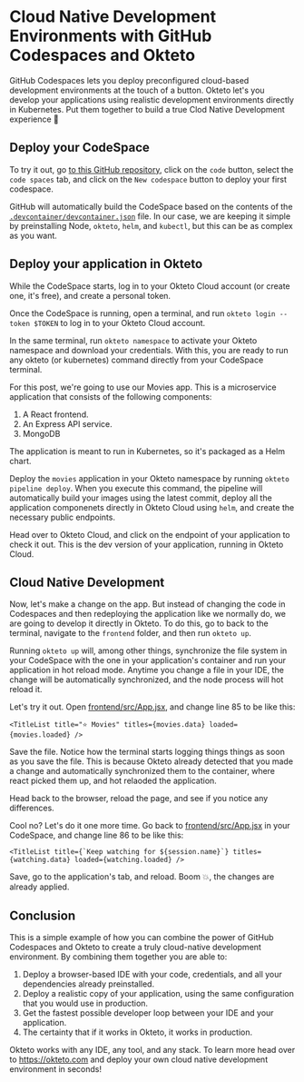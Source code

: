 # Cloud Native Development Environments with GitHub Codespaces and Okteto

GitHub Codespaces lets you deploy preconfigured cloud-based development environments at the touch of a button. Okteto let's you develop your applications using realistic development environments directly in Kubernetes. Put them together to build a true Clod Native Development experience 🚀


## Deploy your CodeSpace

To try it out, go [to this GitHub repository](https://github.com/rberrelleza/node-codespaces), click on the `code` button, select the `code spaces` tab, and click on the `New codespace` button to deploy your first codespace.

GitHub will automatically build the CodeSpace based on the contents of the [`.devcontainer/devcontainer.json`](https://github.com/rberrelleza/node-codespaces/blob/add-dockerfile/.devcontainer/devcontainer.json) file. In our case, we are keeping it simple by preinstalling Node, `okteto`, `helm`, and `kubectl`, but this can be as complex as you want.

## Deploy your application in Okteto

While the CodeSpace starts, log in to your Okteto Cloud account (or create one, it's free), and create a personal token. 

Once the CodeSpace is running, open a terminal, and run `okteto login --token $TOKEN` to log in to your Okteto Cloud account.

In the same terminal, run `okteto namespace` to activate your Okteto namespace and download your credentials. With this, you are ready to run any okteto (or kubernetes) command directly from your CodeSpace terminal. 

For this post, we're going to use our Movies app. This is a microservice application that consists of the following components:

1. A React frontend.
1. An Express API service. 
1. MongoDB

The application is meant to run in Kubernetes, so it's packaged as a Helm chart. 


Deploy the `movies` application in your Okteto namespace by running `okteto pipeline deploy`. When you execute this command, the pipeline will automatically build your images using the latest commit, deploy all the application componenets directly in Okteto Cloud using `helm`, and create the necessary public endpoints.

Head over to Okteto Cloud, and click on the endpoint of your application to check it out. This is the dev version of your application, running in Okteto Cloud. 

## Cloud Native Development

Now, let's make a change on the app. But instead of changing the code in Codespaces and then redeploying the application like we normally do, we are going to develop it directly in Okteto. To do this, go to back to the terminal, navigate to the `frontend` folder, and then run `okteto up`.  

Running  `okteto up` will, among other things, synchronize the file system in your CodeSpace with the one in your application's container and run your application in hot reload mode. Anytime you change a file in your IDE, the change will be automatically synchronized, and the node process will hot reload it. 

Let's try it out. Open [frontend/src/App.jsx](frontend/src/App.jsx), and change line 85 to be like this:

```
<TitleList title="⭐ Movies" titles={movies.data} loaded={movies.loaded} /> 
```

Save the file. Notice how the terminal starts logging things things as soon as you save the file. This is because Okteto already detected that you made a change and automatically synchronized them to the container, where react picked them up, and hot relaoded the application. 

Head back to the browser, reload the page, and see if you notice any differences. 

Cool no? Let's do it one more time. Go back to [frontend/src/App.jsx](frontend/src/App.jsx) in your CodeSpace, and change line 86 to be like this:

```
<TitleList title={`Keep watching for ${session.name}`} titles={watching.data} loaded={watching.loaded} />
```

Save, go to the application's tab, and reload. Boom 💥, the changes are already applied. 

## Conclusion

This is a simple example of how you can combine the power of GitHub Codespaces and Okteto to create a truly cloud-native development environment. By combining them together you are able to:

1. Deploy a browser-based IDE with your code, credentials, and all your dependencies already preinstalled. 
2. Deploy a realistic copy of your application, using the same configuration that you would use in production. 
3. Get the fastest possible developer loop between your IDE and your application. 
4. The certainty that if it works in Okteto, it works in production.

Okteto works with any IDE, any tool, and any stack. To learn more head over to https://okteto.com and deploy your own cloud native development environment in seconds!

